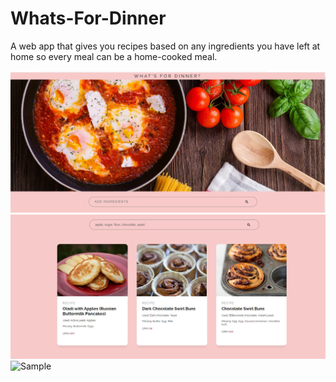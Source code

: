 # Whats-For-Dinner
A web app that gives you recipes based on any ingredients you have left at home so every meal can be a home-cooked meal.

![Screenshot1](my_app/screenshot1.png)
![Screenshot2](my_app/screenshot2.png)
![Sample](my_app/sample.gif)

